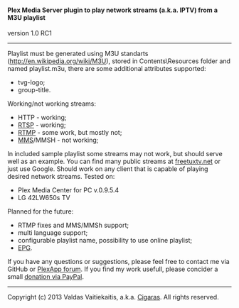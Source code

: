 #### Plex Media Server plugin to play network streams (a.k.a. IPTV) from a M3U playlist ####
version 1.0 RC1

- - -
Playlist must be generated using M3U standarts (http://en.wikipedia.org/wiki/M3U), stored in Contents\Resources folder and named playlist.m3u, there are some additional attributes supported:
* tvg-logo;
* group-title.

Working/not working streams:
* HTTP - working;
* [RTSP](http://en.wikipedia.org/wiki/Real_Time_Streaming_Protocol) - working;
* [RTMP](http://en.wikipedia.org/wiki/Real_Time_Messaging_Protocol) - some work, but mostly not;
* [MMS](http://en.wikipedia.org/wiki/Microsoft_Media_Server)/MMSH - not working;

In included sample playlist some streams may not work, but should serve well as an example. You can find many public streams at [freetuxtv.net](http://database.freetuxtv.net/) or just use Google. Should work on any client that is capable of playing desired network streams. Tested on:
* Plex Media Center for PC v.0.9.5.4
* LG 42LW650s TV

Planned for the future:
* RTMP fixes and MMS/MMSh support;
* multi language support;
* configurable playlist name, possibility to use online playlist;
* [EPG](http://en.wikipedia.org/wiki/Electronic_program_guide).


If you have any questions or suggestions, please feel free to contact me via GitHub or [PlexApp forum](http://forums.plexapp.com/index.php/topic/83083-iptvbundle-plugin-that-plays-iptv-streams-from-a-m3u-playlist/). If you find my work usefull, please concider a small [donation via PayPal](https://www.paypal.com/cgi-bin/webscr?cmd=_donations&business=Cigaras%40gmail%2ecom&lc=LT&currency_code=EUR&bn=PP%2dDonationsBF%3abtn_donate_LG%2egif%3aNonHosted).

- - -
Copyright (c) 2013 Valdas Vaitiekaitis, a.k.a. [Cigaras](http://forums.plexapp.com/index.php/user/107872-cigaras/). All rights reserved.
